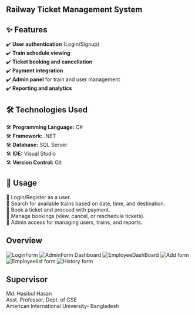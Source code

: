 ## Railway Ticket Management System

## ✨ Features

✔️ **User authentication** (Login/Signup) <br>
✔️ **Train schedule viewing** <br>
✔️ **Ticket booking and cancellation** <br>
✔️ **Payment integration** <br>
✔️ **Admin panel** for train and user management <br>
✔️ **Reporting and analytics** <br>

## 🛠 Technologies Used
🛠 **Programming Language:** C# <br>
🛠 **Framework:** .NET <br>
🛠 **Database:** SQL Server <br>
🛠 **IDE:** Visual Studio <br>
🛠 **Version Control:** Git <br>

## 📌 Usage
🔹 Login/Register as a user. <br> 
🔹 Search for available trains based on date, time, and destination. <br> 
🔹 Book a ticket and proceed with payment. <br> 
🔹 Manage bookings (view, cancel, or reschedule tickets). <br> 
🔹 Admin access for managing users, trains, and reports. <be>

## Overview
![LoginForm](https://github.com/user-attachments/assets/20a9a579-4c76-4ef7-999e-797624492dc1)
![AdminForm Dashboard](https://github.com/user-attachments/assets/f7973962-5329-4117-9e96-3229d894ce21)
![EmployeeDashBoard](https://github.com/user-attachments/assets/a235bca2-bca0-41bf-a0a9-ecec009c7009)
![Add form](https://github.com/user-attachments/assets/37d6e2e1-ee19-46bf-aad9-3c19b51c30b5)
![Employeelist form](https://github.com/user-attachments/assets/35537a7f-d7e9-4be1-bbe5-651096a4e290)
![History form](https://github.com/user-attachments/assets/20d90a6b-e899-4d84-8c2d-d7db47915fc7)

## Supervisor
Md. Hasibul Hasan <br>
Asst. Professor, Dept. of CSE<br>
American International University- Bangladesh

